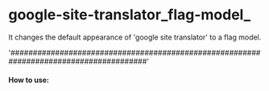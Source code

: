 # google-site-translator_flag-model_
It changes the default appearance of 'google site translator' to a flag model.

'#######################################################################################'
#### How to use:
